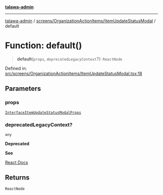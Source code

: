 [**talawa-admin**](../../../../README.md)

***

[talawa-admin](../../../../modules.md) / [screens/OrganizationActionItems/ItemUpdateStatusModal](../README.md) / default

# Function: default()

> **default**(`props`, `deprecatedLegacyContext`?): `ReactNode`

Defined in: [src/screens/OrganizationActionItems/ItemUpdateStatusModal.tsx:18](https://github.com/bint-Eve/talawa-admin/blob/16ddeb98e6868a55bca282e700a8f4212d222c01/src/screens/OrganizationActionItems/ItemUpdateStatusModal.tsx#L18)

## Parameters

### props

[`InterfaceItemUpdateStatusModalProps`](../interfaces/InterfaceItemUpdateStatusModalProps.md)

### deprecatedLegacyContext?

`any`

**Deprecated**

**See**

[React Docs](https://legacy.reactjs.org/docs/legacy-context.html#referencing-context-in-lifecycle-methods)

## Returns

`ReactNode`

